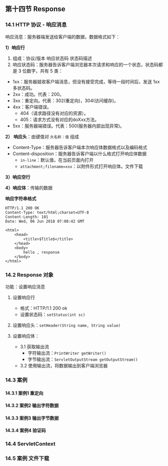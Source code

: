 ## 第十四节 Response

### 14.1 HTTP 协议 - 响应消息

响应消息：服务器端发送给客户端的数据，数据格式如下：

**1）响应行**

1. 组成：协议/版本 响应状态码 状态码描述
2. 响应状态码：服务器告诉客户端浏览器本次请求和响应的一个状态，状态码都是 3 位数字，共有 5 类：
* 1xx：服务器就收客户端消息，但没有接受完成，等待一段时间后，发送 1xx 多状态码。
* 2xx：成功。代表：200。
* 3xx：重定向。代表：302(重定向)，304(访问缓存)。
* 4xx：客户端错误。
   * 404（请求路径没有对应的资源）。
   * 405：请求方式没有对应的doXxx方法。
* 5xx：服务器端错误。代表：500(服务器内部出现异常)。
					

**2） 响应头**：由键值对 `头名称：值` 组成

* Content-Type：服务器告诉客户端本次响应体数据格式以及编码格式
* Content-disposition：服务器告诉客户端以什么格式打开响应体数据
   * `in-line`：默认值，在当前页面内打开
   * `attachment;filename=xxx`：以附件形式打开响应体。文件下载

**3）响应空行**

**4）响应体**：传输的数据

**响应字符串格式**

```
HTTP/1.1 200 OK
Content-Type: text/html;charset=UTF-8
Content-Length: 101
Date: Wed, 06 Jun 2018 07:08:42 GMT

<html>
    <head>
    	<title>$Title$</title>
    </head>
    <body>
    	hello , response
    </body>
</html>
```

### 14.2 Response 对象

功能：设置响应消息
1. 设置响应行
    * 格式：HTTP/1.1 200 ok
    * 设置状态码：`setStatus(int sc)` 
2. 设置响应头：`setHeader(String name, String value)` 

3. 设置响应体：
    * 3.1 获取输出流
        * 字符输出流：`PrintWriter getWriter()`
        * 字节输出流：`ServletOutputStream getOutputStream()`
    * 3.2 使用输出流，将数据输出到客户端浏览器


### 14.3 案例
#### 14.3.1 案例1 重定向







#### 14.3.2 案例2 输出字符数据







#### 14.3.3 案例3 输出字节数据









#### 14.3.4 案例4 验证码







### 14.4 ServletContext






### 14.5 案例 文件下载